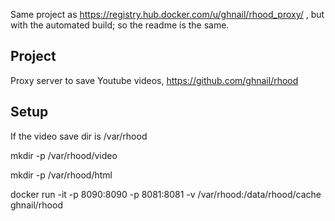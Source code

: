 Same project as https://registry.hub.docker.com/u/ghnail/rhood_proxy/ ,
but with the automated build; so the readme is the same.

## Project

Proxy server to save Youtube videos, https://github.com/ghnail/rhood

## Setup

If the video save dir is /var/rhood

mkdir -p /var/rhood/video

mkdir -p /var/rhood/html

docker run -it -p 8090:8090 -p 8081:8081 -v /var/rhood:/data/rhood/cache ghnail/rhood